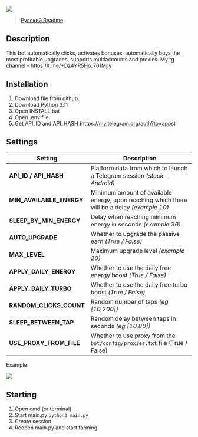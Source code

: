 <img src="https://i.imgur.com/g3AtZrx.png"> 

>[Русский Readme](README.md)
## Description
This bot automatically clicks, activates bonuses, automatically buys the most profitable upgrades, supports multiaccounts and proxies.
My tg channel - https://t.me/+Dz4YR5Ho_701MjIy

## Installation
1. Download file from github.
2. Download Python 3.11
3. Open INSTALL.bat
4. Open .env file 
5. Get API_ID and API_HASH (https://my.telegram.org/auth?to=apps)

## Settings
| Setting                  | Description                                                                                  |
|--------------------------|------------------------------------------------------------------------------------------    |
| **API_ID / API_HASH**    | Platform data from which to launch a Telegram session _(stock - Android)_                    |
| **MIN_AVAILABLE_ENERGY** | Minimum amount of available energy, upon reaching which there will be a delay _(example 10)_ |
| **SLEEP_BY_MIN_ENERGY**  | Delay when reaching minimum energy in seconds _(example 30)_                                 |
| **AUTO_UPGRADE**         | Whether to upgrade the passive earn _(True / False)_                                         |
| **MAX_LEVEL**            | Maximum upgrade level _(example 20)_                                                         |
| **APPLY_DAILY_ENERGY**   | Whether to use the daily free energy boost _(True / False)_                                  |
| **APPLY_DAILY_TURBO**    | Whether to use the daily free turbo boost _(True / False)_                                   |
| **RANDOM_CLICKS_COUNT**  | Random number of taps _(eg [10,200])_                                                        |
| **SLEEP_BETWEEN_TAP**    | Random delay between taps in seconds _(eg [10,80])_                                          |
| **USE_PROXY_FROM_FILE**  | Whether to use proxy from the `bot/config/proxies.txt` file (True / False)                   |

Example

<img src="https://i.imgur.com/Aw7jNhJ.png">

## Starting
1. Open cmd (or terminal)
2. Start main.py ```python3 main.py```
3. Create session
4. Reopen main.py and start farming.

